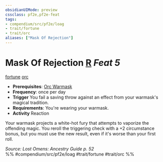 ```yaml
---
obsidianUIMode: preview
cssclass: pf2e,pf2e-feat
tags:
- compendium/src/pf2e/loag
- trait/fortune
- trait/orc
aliases: ["Mask Of Rejection"]
---
```

# Mask Of Rejection  [R](/rules/core-rulebook/chapter-9-playing-the-game.md#Actions "Reaction") *Feat 5*  
[fortune](/rules/traits/fortune.md)  [orc](/rules/traits/orc.md)  

- **Prerequisites**: [Orc Warmask](/compendium/feats/orc-warmask-loag.md)
- **Frequency**: once per day
- **Trigger** You fail a saving throw against an effect from your warmask's magical tradition.
- **Requirements**: You're wearing your warmask.
- **Activity** Reaction

Your warmask projects a white-hot fury that attempts to vaporize the offending magic. You reroll the triggering check with a +2 circumstance bonus, but you must use the new result, even if it's worse than your first roll.

*Source: Lost Omens: Ancestry Guide p. 52*  
%% #compendium/src/pf2e/loag #trait/fortune #trait/orc %%